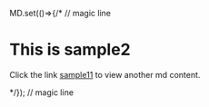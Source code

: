 MD.set(()=>{/* // magic line

# This is sample2
Click the link [sample11](folder1/sample11)
to view another md content.

*/}); // magic line
